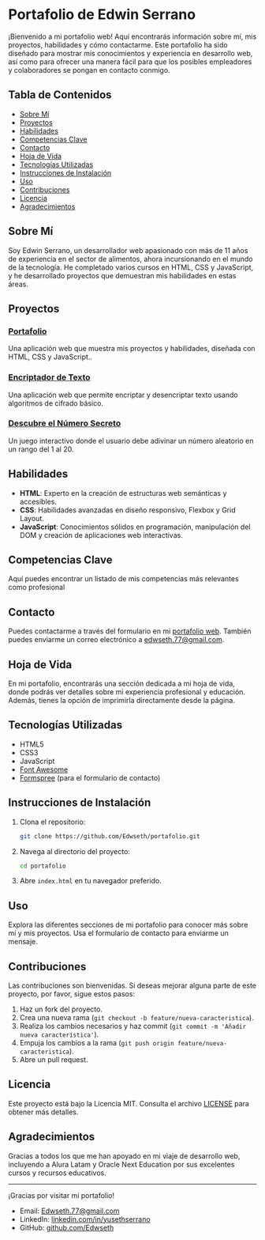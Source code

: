 # Portafolio de Edwin Serrano

¡Bienvenido a mi portafolio web! Aquí encontrarás información sobre mí, mis proyectos, habilidades y cómo contactarme. Este portafolio ha sido diseñado para mostrar mis conocimientos y experiencia en desarrollo web, así como para ofrecer una manera fácil para que los posibles empleadores y colaboradores se pongan en contacto conmigo.

## Tabla de Contenidos

- [Sobre Mí](#sobre-mí)
- [Proyectos](#proyectos)
- [Habilidades](#habilidades)
- [Competencias Clave](#competencias-clave)
- [Contacto](#contacto)
- [Hoja de Vida](#hoja-de-vida)
- [Tecnologías Utilizadas](#tecnologías-utilizadas)
- [Instrucciones de Instalación](#instrucciones-de-instalación)
- [Uso](#uso)
- [Contribuciones](#contribuciones)
- [Licencia](#licencia)
- [Agradecimientos](#agradecimientos)

## Sobre Mí

Soy Edwin Serrano, un desarrollador web apasionado con más de 11 años de experiencia en el sector de alimentos, ahora incursionando en el mundo de la tecnología. He completado varios cursos en HTML, CSS y JavaScript, y he desarrollado proyectos que demuestran mis habilidades en estas áreas.

## Proyectos

### [Portafolio](https://github.com/Edwseth/Portafolio-Edwin)
Una aplicación web que muestra mis proyectos y habilidades, diseñada con HTML, CSS y JavaScript..

### [Encriptador de Texto](https://github.com/Edwseth/encriptadoTexto)
Una aplicación web que permite encriptar y desencriptar texto usando algoritmos de cifrado básico.

### [Descubre el Número Secreto](https://github.com/Edwseth/JuegoNumeroSecreto)
Un juego interactivo donde el usuario debe adivinar un número aleatorio en un rango del 1 al 20.

## Habilidades

- **HTML**: Experto en la creación de estructuras web semánticas y accesibles.
- **CSS**: Habilidades avanzadas en diseño responsivo, Flexbox y Grid Layout.
- **JavaScript**: Conocimientos sólidos en programación, manipulación del DOM y creación de aplicaciones web interactivas.

## Competencias Clave

Aquí puedes encontrar un listado de mis competencias más relevantes como profesional

## Contacto

Puedes contactarme a través del formulario en mi [portafolio web](https://github.com/Edwseth). También puedes enviarme un correo electrónico a edwseth.77@gmail.com.

## Hoja de Vida

En mi portafolio, encontrarás una sección dedicada a mi hoja de vida, donde podrás ver detalles sobre mi experiencia profesional y educación. Además, tienes la opción de imprimirla directamente desde la página.

## Tecnologías Utilizadas

- HTML5
- CSS3
- JavaScript
- [Font Awesome](https://fontawesome.com/)
- [Formspree](https://formspree.io/) (para el formulario de contacto)

## Instrucciones de Instalación

1. Clona el repositorio:
    ```bash
    git clone https://github.com/Edwseth/portafolio.git
    ```
2. Navega al directorio del proyecto:
    ```bash
    cd portafolio
    ```
3. Abre `index.html` en tu navegador preferido.

## Uso

Explora las diferentes secciones de mi portafolio para conocer más sobre mí y mis proyectos. Usa el formulario de contacto para enviarme un mensaje.

## Contribuciones

Las contribuciones son bienvenidas. Si deseas mejorar alguna parte de este proyecto, por favor, sigue estos pasos:

1. Haz un fork del proyecto.
2. Crea una nueva rama (`git checkout -b feature/nueva-caracteristica`).
3. Realiza los cambios necesarios y haz commit (`git commit -m 'Añadir nueva característica'`).
4. Empuja los cambios a la rama (`git push origin feature/nueva-caracteristica`).
5. Abre un pull request.

## Licencia

Este proyecto está bajo la Licencia MIT. Consulta el archivo [LICENSE](LICENSE) para obtener más detalles.

## Agradecimientos

Gracias a todos los que me han apoyado en mi viaje de desarrollo web, incluyendo a Alura Latam y Oracle Next Education por sus excelentes cursos y recursos educativos.

---

¡Gracias por visitar mi portafolio!


- Email: [Edwseth.77@gmail.com](mailto:Edwseth.77@gmail.com)
- LinkedIn: [linkedin.com/in/yusethserrano](https://www.linkedin.com/in/yusethserrano/)
- GitHub: [github.com/Edwseth](https://github.com/Edwseth)
